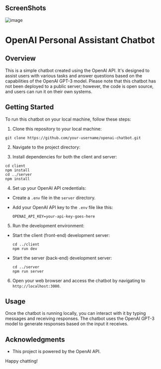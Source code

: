 ## ScreenShots

![image](https://github.com/AaronTomThomas/personal-assistant/assets/126454177/124deb77-3a21-4dbd-9b79-25011b3d9230)


# OpenAI Personal Assistant Chatbot

## Overview

This is a simple chatbot created using the OpenAI API. It's designed to assist users with various tasks and answer questions based on the capabilities of the OpenAI GPT-3 model. 
Please note that this chatbot has not been deployed to a public server; however, the code is open source, and users can run it on their own systems.

## Getting Started

To run this chatbot on your local machine, follow these steps:

1. Clone this repository to your local machine:

```
git clone https://github.com/your-username/openai-chatbot.git
```

2. Navigate to the project directory:

3. Install dependencies for both the client and server:

```
cd client
npm install
cd ../server
npm install
```
4. Set up your OpenAI API credentials:

- Create a `.env` file in the `server` directory.
- Add your OpenAI API key to the `.env` file like this:

  ```
  OPENAI_API_KEY=your-api-key-goes-here
  ```

5. Run the development environment:

- Start the client (front-end) development server:

  ```
  cd ../client
  npm run dev
  ```

- Start the server (back-end) development server:

  ```
  cd ../server
  npm run server
  ```

6. Open your web browser and access the chatbot by navigating to `http://localhost:3000`.

## Usage

Once the chatbot is running locally, you can interact with it by typing messages and receiving responses. The chatbot uses the OpenAI GPT-3 model to generate responses based on the input it receives.

## Acknowledgments

- This project is powered by the OpenAI API.

Happy chatting!
